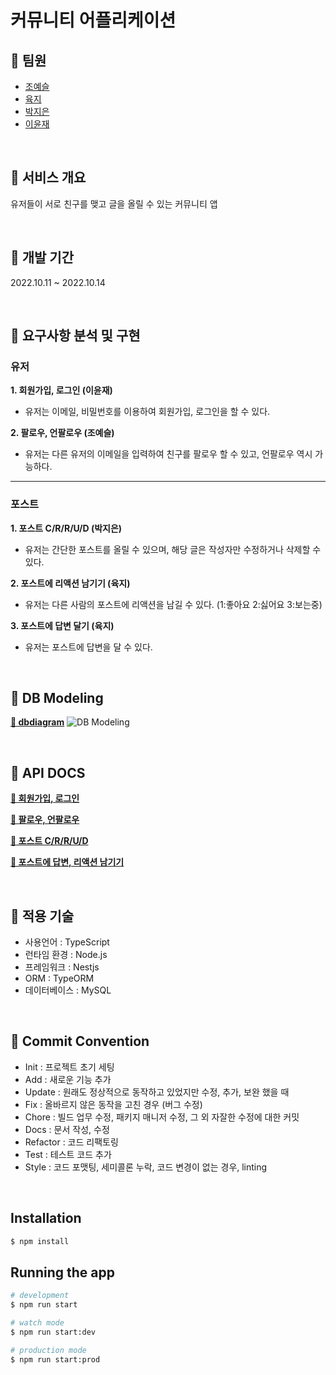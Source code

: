 # 커뮤니티 어플리케이션

## 📌 팀원

- [조예슬](https://github.com/eungang3)
- [육지](https://github.com/azure928)
- [박지은](https://github.com/JJieunn)
- [이윤재](https://github.com/Yunjae53)

<br/>

## 📌 서비스 개요

유저들이 서로 친구를 맺고 글을 올릴 수 있는 커뮤니티 앱

<br/>

## 📌 개발 기간

2022.10.11 ~ 2022.10.14

<br/>

## 📌 요구사항 분석 및 구현

### 유저

**1. 회원가입, 로그인 (이윤재)**

- 유저는 이메일, 비밀번호를 이용하여 회원가입, 로그인을 할 수 있다.

**2. 팔로우, 언팔로우 (조예슬)**

- 유저는 다른 유저의 이메일을 입력하여 친구를 팔로우 할 수 있고, 언팔로우 역시 가능하다.

---

### 포스트

**1. 포스트 C/R/R/U/D (박지은)**

- 유저는 간단한 포스트를 올릴 수 있으며, 해당 글은 작성자만 수정하거나 삭제할 수 있다.

**2. 포스트에 리액션 남기기 (육지)**

- 유저는 다른 사람의 포스트에 리액션을 남길 수 있다. (1:좋아요 2:싫어요 3:보는중)

**3. 포스트에 답변 달기 (육지)**

- 유저는 포스트에 답변을 달 수 있다.

<br/>

## 📌 DB Modeling

**[🔗 dbdiagram](https://dbdiagram.io/d/63450962f0018a1c5fd79252)**
![DB Modeling](https://i.imgur.com/fF4B5af.png)

<br>

## 📌 API DOCS

**[🔗 회원가입, 로그인]()**

**[🔗 팔로우, 언팔로우]()**

**[🔗 포스트 C/R/R/U/D](https://documenter.getpostman.com/view/22723173/2s83zpL1fL)**

**[🔗 포스트에 답변, 리액션 남기기](https://documenter.getpostman.com/view/21288917/2s83zpLMDZ)**

<br/>

## 📌 적용 기술

- 사용언어 : TypeScript
- 런타임 환경 : Node.js
- 프레임워크 : Nestjs
- ORM : TypeORM
- 데이터베이스 : MySQL

<br/>

## 📌 Commit Convention

- Init : 프로젝트 초기 세팅
- Add : 새로운 기능 추가
- Update : 원래도 정상적으로 동작하고 있었지만 수정, 추가, 보완 했을 때
- Fix : 올바르지 않은 동작을 고친 경우 (버그 수정)
- Chore : 빌드 업무 수정, 패키지 매니저 수정, 그 외 자잘한 수정에 대한 커밋
- Docs : 문서 작성, 수정
- Refactor : 코드 리팩토링
- Test : 테스트 코드 추가
- Style : 코드 포맷팅, 세미콜론 누락, 코드 변경이 없는 경우, linting

<br>

## Installation

```bash
$ npm install
```

## Running the app

```bash
# development
$ npm run start

# watch mode
$ npm run start:dev

# production mode
$ npm run start:prod
```
